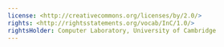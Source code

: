```yaml
---
license: <http://creativecommons.org/licenses/by/2.0/>
rights: <http://rightsstatements.org/vocab/InC/1.0/>
rightsHolder: Computer Laboratory, University of Cambridge
---
```

